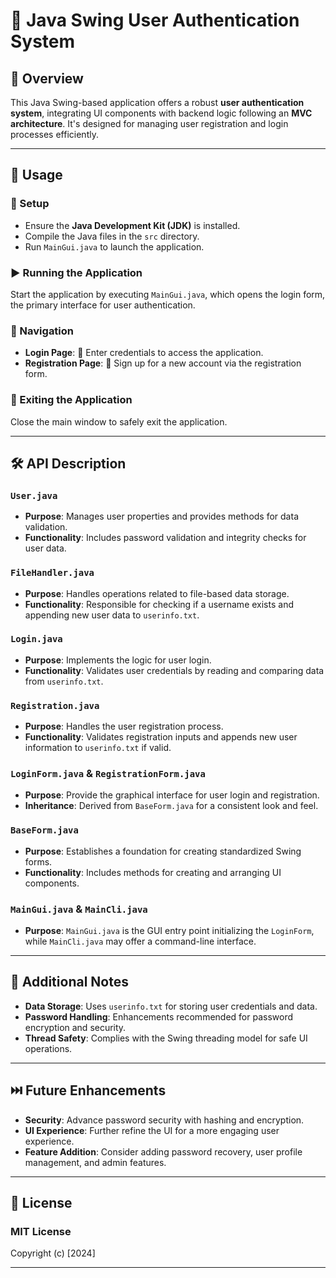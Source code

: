 # 🌟 Java Swing User Authentication System

## 📌 Overview
This Java Swing-based application offers a robust **user authentication system**, integrating UI components with backend logic following an **MVC architecture**. It's designed for managing user registration and login processes efficiently.

---

## 🚀 Usage

### 🔧 Setup
- Ensure the **Java Development Kit (JDK)** is installed.
- Compile the Java files in the `src` directory.
- Run `MainGui.java` to launch the application.

### ▶️ Running the Application
Start the application by executing `MainGui.java`, which opens the login form, the primary interface for user authentication.

### 🧭 Navigation
- **Login Page**: 🚪 Enter credentials to access the application.
- **Registration Page**: 📝 Sign up for a new account via the registration form.

### 🚪 Exiting the Application
Close the main window to safely exit the application.

---

## 🛠️ API Description

### `User.java`
- **Purpose**: Manages user properties and provides methods for data validation.
- **Functionality**: Includes password validation and integrity checks for user data.

### `FileHandler.java`
- **Purpose**: Handles operations related to file-based data storage.
- **Functionality**: Responsible for checking if a username exists and appending new user data to `userinfo.txt`.

### `Login.java`
- **Purpose**: Implements the logic for user login.
- **Functionality**: Validates user credentials by reading and comparing data from `userinfo.txt`.

### `Registration.java`
- **Purpose**: Handles the user registration process.
- **Functionality**: Validates registration inputs and appends new user information to `userinfo.txt` if valid.

### `LoginForm.java` & `RegistrationForm.java`
- **Purpose**: Provide the graphical interface for user login and registration.
- **Inheritance**: Derived from `BaseForm.java` for a consistent look and feel.

### `BaseForm.java`
- **Purpose**: Establishes a foundation for creating standardized Swing forms.
- **Functionality**: Includes methods for creating and arranging UI components.

### `MainGui.java` & `MainCli.java`
- **Purpose**: `MainGui.java` is the GUI entry point initializing the `LoginForm`, while `MainCli.java` may offer a command-line interface.

---

## 📝 Additional Notes

- **Data Storage**: Uses `userinfo.txt` for storing user credentials and data.
- **Password Handling**: Enhancements recommended for password encryption and security.
- **Thread Safety**: Complies with the Swing threading model for safe UI operations.

---

## ⏭️ Future Enhancements

- **Security**: Advance password security with hashing and encryption.
- **UI Experience**: Further refine the UI for a more engaging user experience.
- **Feature Addition**: Consider adding password recovery, user profile management, and admin features.

---

## 📜 License

### MIT License

Copyright (c) [2024]

---
